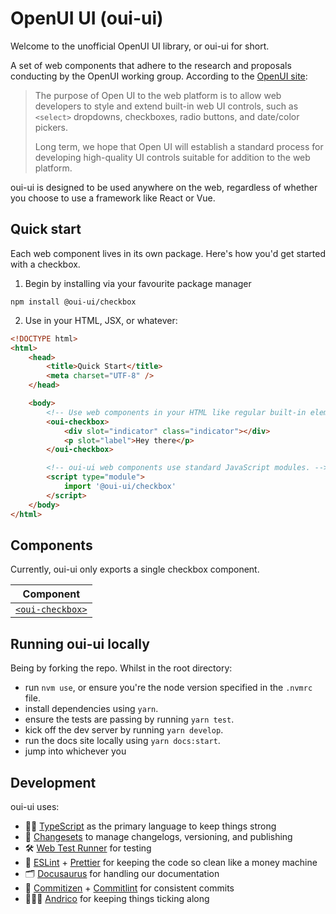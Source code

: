 # OpenUI UI (oui-ui)

Welcome to the unofficial OpenUI UI library, or oui-ui for short.

A set of web components that adhere to the research and proposals conducting by the OpenUI working group. According to the [OpenUI site](https://open-ui.org/):

> The purpose of Open UI to the web platform is to allow web developers to style and extend built-in web UI controls, such as `<select>` dropdowns, checkboxes, radio buttons, and date/color pickers.
>
> Long term, we hope that Open UI will establish a standard process for developing high-quality UI controls suitable for addition to the web platform.

oui-ui is designed to be used anywhere on the web, regardless of whether you choose to use a framework like React or Vue.

## Quick start

Each web component lives in its own package. Here's how you'd get started with a checkbox.

1. Begin by installing via your favourite package manager

`npm install @oui-ui/checkbox`

2. Use in your HTML, JSX, or whatever:

```html
<!DOCTYPE html>
<html>
    <head>
        <title>Quick Start</title>
        <meta charset="UTF-8" />
    </head>

    <body>
        <!-- Use web components in your HTML like regular built-in elements. -->
        <oui-checkbox>
            <div slot="indicator" class="indicator"></div>
            <p slot="label">Hey there</p>
        </oui-checkbox>

        <!-- oui-ui web components use standard JavaScript modules. -->
        <script type="module">
            import '@oui-ui/checkbox'
        </script>
    </body>
</html>
```

## Components

Currently, oui-ui only exports a single checkbox component.

| Component                                                                             |
| ------------------------------------------------------------------------------------- |
| [`<oui-checkbox>`](https://github.com/andrico1234/oui-ui/tree/main/packages/checkbox) |

## Running oui-ui locally

Being by forking the repo. Whilst in the root directory:

-   run `nvm use`, or ensure you're the node version specified in the `.nvmrc` file.
-   install dependencies using `yarn`.
-   ensure the tests are passing by running `yarn test`.
-   kick off the dev server by running `yarn develop`.
-   run the docs site locally using `yarn docs:start`.
-   jump into whichever you

## Development

oui-ui uses:

-   💪🏾 [TypeScript](https://www.typescriptlang.org/) as the primary language to keep things strong
-   📝 [Changesets](https://github.com/atlassian/changesets) to manage changelogs, versioning, and publishing
-   🛠 [Web Test Runner](https://github.com/modernweb-dev/web) for testing
-   🧼 [ESLint](https://eslint.org/) + [Prettier](https://prettier.io/) for keeping the code so clean like a money machine
-   🗂 [Docusaurus](https://docusaurus.io/) for handling our documentation
-   🤖 [Commitizen](http://commitizen.github.io/cz-cli/) + [Commitlint](https://commitlint.js.org/#/) for consistent commits
-   🙋🏽‍♂️ [Andrico](https://twitter.com/AndricoKaroulla) for keeping things ticking along
